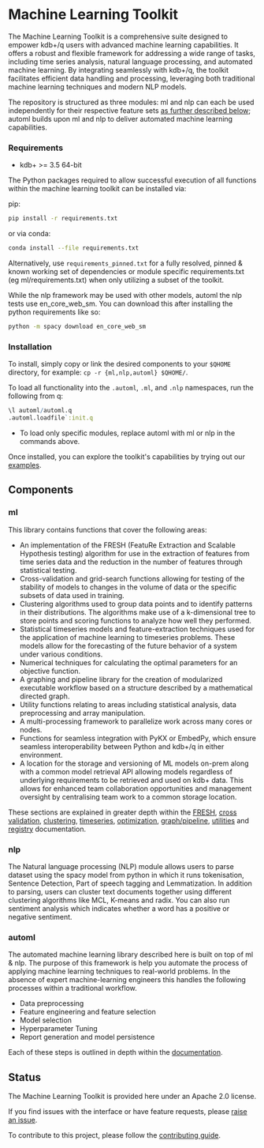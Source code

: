 # Machine Learning Toolkit

The Machine Learning Toolkit is a comprehensive suite designed to empower kdb+/q users with advanced machine learning capabilities. It offers a robust and flexible framework for addressing a wide range of tasks, including time series analysis, natural language processing, and automated machine learning. By integrating seamlessly with kdb+/q, the toolkit facilitates efficient data handling and processing, leveraging both traditional machine learning techniques and modern NLP models.

The repository is structured as three modules: ml and nlp can each be used independently for their respective feature sets [as further described below](#components); automl builds upon ml and nlp to deliver automated machine learning capabilities.

<!-- ## Getting started

To get up and running quickly, start by pulling the Docker image, which comes pre-installed with all dependencies specified in requirements_pinned.txt. This allows you to dive straight into trying out our [examples](examples/) and exploring the toolkit's capabilities without the need for additional setup.

```bash
git clone https://github.com/KxSystems/ml.git ml
docker pull <image>
docker run -itv ./ml:/ml -e QLIC_K4=$(cat $QHOME/k4.lic | base64 -w0) --entrypoint /bin/bash <image>

# Now within the container, source the initial environment setup script
cd /ml
source scripts/setup.sh
source scripts/pykx.sh # Switch from embedpy to pykx (optionally continue with embedpy)
source scripts/link.sh # Install the toolkit into your selected QHOME

# Now simply start q Load and work with the desired components in q
rlwrap q
q)\l nlp/nlp.q
q).nlp.loadfile`:init.q
Loading init.q
Loading code/utils.q
Loading code/regex.q
Loading code/sent.q
Loading code/parser.q
Loading code/time.q
Loading code/date.q
Loading code/email.q
Loading code/cluster.q
Loading code/nlp_code.q
q).nlp.findTimes"I went to work at 9:00am and had a coffee at 10:20"  # See examples/ for more advanced usage.
09:00:00.000 "9:00am" 18 24
10:20:00.000 "10:20"  45 50
q)
``` -->

### Requirements

- kdb+ >= 3.5 64-bit

The Python packages required to allow successful execution of all functions within the machine learning toolkit can be installed via:

pip:
```bash
pip install -r requirements.txt
```

or via conda:
```bash
conda install --file requirements.txt
```

Alternatively, use `requirements_pinned.txt` for a fully resolved, pinned & known working set of dependencies or module specific requirements.txt (eg ml/requirements.txt) when only utilizing a subset of the toolkit.

While the nlp framework may be used with other models, automl the nlp tests use en_core_web_sm. You can download this after installing the python requirements like so:
```bash
python -m spacy download en_core_web_sm
```

<!-- //! optional reqs for automl -->


### Installation

To install, simply copy or link the desired components to your `$QHOME` directory, for example: `cp -r {ml,nlp,automl} $QHOME/`.

To load all functionality into the `.automl`, `.ml`, and `.nlp` namespaces, run the following from q:
```q
\l automl/automl.q
.automl.loadfile`:init.q
```

* To load only specific modules, replace automl with ml or nlp in the commands above.

Once installed, you can explore the toolkit's capabilities by trying out our [examples](examples/).


<!-- ### Examples   //! currently outdated

Examples showing implementations of several components of this toolkit can be found [here](https://github.com/KxSystems/mlnotebooks/). These notebooks include examples of the following sections of the toolkit.

*  Pre-processing functions
*  Implementations of the FRESH algorithm
*  Cross validation and grid search capabilities
*  Results Scoring functionality
*  Clustering methods applied to datasets
*  Timeseries modeling examples -->


## Components
### ml
This library contains functions that cover the following areas:
- An implementation of the FRESH (FeatuRe Extraction and Scalable Hypothesis testing) algorithm for use in the extraction of features from time series data and the reduction in the number of features through statistical testing.
- Cross-validation and grid-search functions allowing for testing of the stability of models to changes in the volume of data or the specific subsets of data used in training.
- Clustering algorithms used to group data points and to identify patterns in their distributions. The algorithms make use of a k-dimensional tree to store points and scoring functions to analyze how well they performed.
- Statistical timeseries models and feature-extraction techniques used for the application of machine learning to timeseries problems. These models allow for the forecasting of the future behavior of a system under various conditions.
- Numerical techniques for calculating the optimal parameters for an objective function.
- A graphing and pipeline library for the creation of modularized executable workflow based on a structure described by a mathematical directed graph.
- Utility functions relating to areas including statistical analysis, data preprocessing and array manipulation.
- A multi-processing framework to parallelize work across many cores or nodes.
- Functions for seamless integration with PyKX or EmbedPy, which ensure seamless interoperability between Python and kdb+/q in either environment.
- A location for the storage and versioning of ML models on-prem along with a common model retrieval API allowing models regardless of underlying requirements to be retrieved and used on kdb+ data. This allows for enhanced team collaboration opportunities and management oversight by centralising team work to a common storage location.

These sections are explained in greater depth within the [FRESH](ml/docs/fresh.md), [cross validation](ml/docs/xval.md), [clustering](ml/docs/clustering/algos.md), [timeseries](ml/docs/timeseries/README.md), [optimization](ml/docs/optimize.md), [graph/pipeline](ml/docs/graph/README.md), [utilities](ml/docs/utilities/metric.md) and [registry](ml/docs/registry/README.md) documentation.


### nlp

The Natural language processing (NLP) module allows users to parse dataset using the spacy model from python in which it runs tokenisation, Sentence Detection, Part of speech tagging and Lemmatization. In addition to parsing, users can cluster text documents together using different clustering algorithms like MCL, K-means and radix. You can also run sentiment analysis which indicates whether a word has a positive or negative sentiment.

<!-- //! docs? old link is dead: Documentation is available on the [nlp](https://code.kx.com/v2/ml/nlp/) homepage.-->


### automl

The automated machine learning library described here is built on top of ml & nlp. The purpose of this framework is help you automate the process of applying machine learning techniques to real-world problems. In the absence of expert machine-learning engineers this handles the following processes within a traditional workflow.

- Data preprocessing
- Feature engineering and feature selection
- Model selection
- Hyperparameter Tuning
- Report generation and model persistence

Each of these steps is outlined in depth within the [documentation](automl/docs).

<!--
## Building the docker images

### preflight
You will need [Docker installed](https://www.docker.com/community-edition) on your workstation; make sure it is a recent version.

Check out a copy of the project with `git clone https://github.com/KxSystems/ml.git`.

### building

To build the project locally:

```bash //! improve
docker build -t registry.gitlab.com/kxdev/kxinsights/data-science/ml-tools/automl:embedpy-gcc-deb12 -f docker/Dockerfile .
docker build -t myimage:mytag -f docker/Dockerfile .
``` -->

<!-- **N.B.** if you wish to use an alternative source for [embedPy](https://github.com/KxSystems/embedPy) then you can append `--build-arg embedpy_img=embedpy` to your argument list. -->

<!-- Other build arguments are supported and you should browse the `Dockerfile` to see what they are. -->

<!-- Once built, you should have a local image which you can run with as shown in the "Getting started" section above. -->

<!-- ### Deploy //! outdated

[travisCI](https://travis-ci.org/) is configured to monitor when tags of the format `/^[0-9]+\./` are added to the [GitHub hosted project](https://github.com/KxSystems/ml), a corresponding Docker image is generated and made available on [Docker Cloud](https://cloud.docker.com/)

This is all done server side as the resulting image is large.

To do a deploy, you simply tag and push your releases as usual:
```bash
git push
git tag 0.7
git push --tag
``` -->


## Status

The Machine Learning Toolkit is provided here under an Apache 2.0 license.

If you find issues with the interface or have feature requests, please [raise an issue](https://github.com/KxSystems/ml/issues).

To contribute to this project, please follow the [contributing guide](CONTRIBUTING.md).

